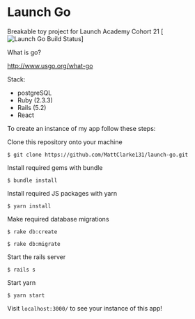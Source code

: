 Launch Go
================================================================================
Breakable toy project for Launch Academy Cohort 21
[ ![Launch Go Build Status](https://app.codeship.com/projects/5098d860-7af2-0136-d2cc-1e8efa2619d8/status?branch=master)]

What is go?

http://www.usgo.org/what-go

Stack:
* postgreSQL
* Ruby (2.3.3)
* Rails (5.2)
* React

To create an instance of my app follow these steps:

Clone this repository onto your machine

  `$ git clone https://github.com/MattClarke131/launch-go.git`
  
  
Install required gems with bundle

  `$ bundle install`
  
Install required JS packages with yarn

  `$ yarn install`
  
Make required database migrations

  `$ rake db:create`
  
  `$ rake db:migrate`
  
Start the rails server

  `$ rails s`
  
Start yarn

  `$ yarn start`
  
Visit `localhost:3000/` to see your instance of this app!
